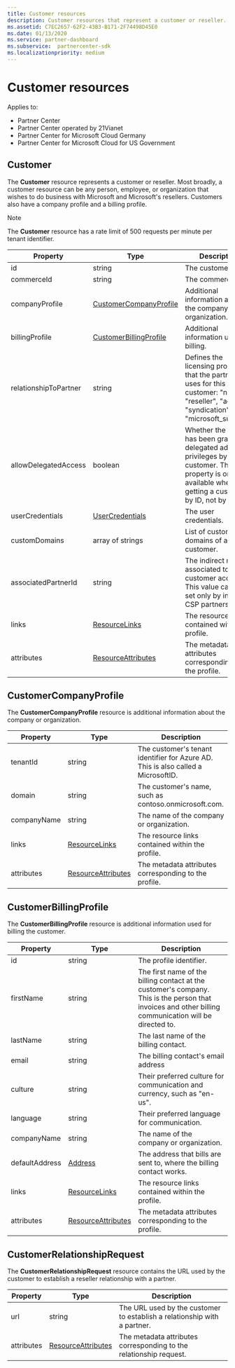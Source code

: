 ```yaml
---
title: Customer resources
description: Customer resources that represent a customer or reseller.
ms.assetid: C7EC2657-62F2-43B3-B171-2F74498D45E0
ms.date: 01/13/2020
ms.service: partner-dashboard
ms.subservice:  partnercenter-sdk
ms.localizationpriority: medium
---
```


# Customer resources

Applies to:

- Partner Center
- Partner Center operated by 21Vianet
- Partner Center for Microsoft Cloud Germany
- Partner Center for Microsoft Cloud for US Government

## Customer

The **Customer** resource represents a customer or reseller. Most broadly, a customer resource can be any person, employee, or organization that wishes to do business with Microsoft and Microsoft's resellers. Customers also have a company profile and a billing profile.

>[!NOTE]
>The **Customer** resource has a rate limit of 500 requests per minute per tenant identifier.

| Property              | Type                                                             | Description                                                                                                                                  |
|-----------------------|------------------------------------------------------------------|----------------------------------------------------------------------------------------------------------------------------------------------|
| id                    | string                                                           | The customer ID.                                                                                                                             |
| commerceId            | string                                                           | The commerce ID.                                                                                                                             |
| companyProfile        | [CustomerCompanyProfile](#customercompanyprofile)                | Additional information about the company or organization.                                                                                    |
| billingProfile        | [CustomerBillingProfile](#customerbillingprofile)                | Additional information used for billing.                                                                                                     |
| relationshipToPartner | string                                                           | Defines the licensing program that the partner uses for this customer: "none", "reseller", "advisor", "syndication" or "microsoft\_support". |
| allowDelegatedAccess  | boolean                                                          | Whether the partner has been granted delegated admin privileges by this customer. This property is only available when getting a customer by ID, not by list.                                                         |
| userCredentials       | [UserCredentials](user-resources.md#usercredentials) | The user credentials.                                                                                                                        |
| customDomains         | array of strings                                                 | List of custom domains of a customer.                                                                                                        |
| associatedPartnerId   | string                                                           | The indirect reseller associated to this customer account. This value can be set only by indirect CSP partners.                              |
| links                 | [ResourceLinks](utility-resources.md#resourcelinks)             | The resource links contained within the profile.                                                                                             |
| attributes            | [ResourceAttributes](utility-resources.md#resourceattributes)   | The metadata attributes corresponding to the profile.                                                                                        |

## CustomerCompanyProfile

The **CustomerCompanyProfile** resource is additional information about the company or organization.

| Property    | Type                                                           | Description                                                                       |
|-------------|----------------------------------------------------------------|-----------------------------------------------------------------------------------|
| tenantId    | string                                                         | The customer's tenant identifier for Azure AD. This is also called a MicrosoftID. |
| domain      | string                                                         | The customer's name, such as contoso.onmicrosoft.com.                             |
| companyName | string                                                         | The name of the company or organization.                                          |
| links       | [ResourceLinks](utility-resources.md#resourcelinks)           | The resource links contained within the profile.                                  |
| attributes  | [ResourceAttributes](utility-resources.md#resourceattributes) | The metadata attributes corresponding to the profile.                             |

## CustomerBillingProfile

The **CustomerBillingProfile** resource is additional information used for billing the customer.

| Property       | Type                                                           | Description                                                                                                                                            |
|----------------|----------------------------------------------------------------|--------------------------------------------------------------------------------------------------------------------------------------------------------|
| id             | string                                                         | The profile identifier.                                                                                                                                |
| firstName      | string                                                         | The first name of the billing contact at the customer's company. This is the person that invoices and other billing communication will be directed to. |
| lastName       | string                                                         | The last name of the billing contact.                                                                                                                  |
| email          | string                                                         | The billing contact's email address                                                                                                                    |
| culture        | string                                                         | Their preferred culture for communication and currency, such as "en-us".                                                                               |
| language       | string                                                         | Their preferred language for communication.                                                                                                            |
| companyName    | string                                                         | The name of the company or organization.                                                                                                               |
| defaultAddress | [Address](utility-resources.md#address)                       | The address that bills are sent to, where the billing contact works.                                                                                   |
| links          | [ResourceLinks](utility-resources.md#resourcelinks)           | The resource links contained within the profile.                                                                                                       |
| attributes     | [ResourceAttributes](utility-resources.md#resourceattributes) | The metadata attributes corresponding to the profile.                                                                                                  |

## CustomerRelationshipRequest

The **CustomerRelationshipRequest** resource contains the URL used by the customer to establish a reseller relationship with a partner.

| Property   | Type                                                           | Description                                                              |
|------------|----------------------------------------------------------------|--------------------------------------------------------------------------|
| url        | string                                                         | The URL used by the customer to establish a relationship with a partner. |
| attributes | [ResourceAttributes](utility-resources.md#resourceattributes) | The metadata attributes corresponding to the relationship request.       |